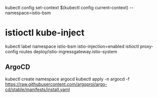 kubectl config set-context $(kubectl config current-context) --namespace=istio-bsm
# istioctl kube-inject
kubectl label namespace istio-bsm istio-injection=enabled
istioctl proxy-config routes deploy/istio-ingressgateway.istio-system


## ArgoCD
kubectl create namespace argocd
kubectl apply -n argocd -f https://raw.githubusercontent.com/argoproj/argo-cd/stable/manifests/install.yaml
